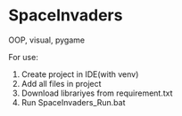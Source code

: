 # SpaceInvaders
OOP, visual, pygame

For use:
1. Create project in IDE(with venv)
2. Add all files in project
3. Download librariyes from requirement.txt
4. Run SpaceInvaders_Run.bat
